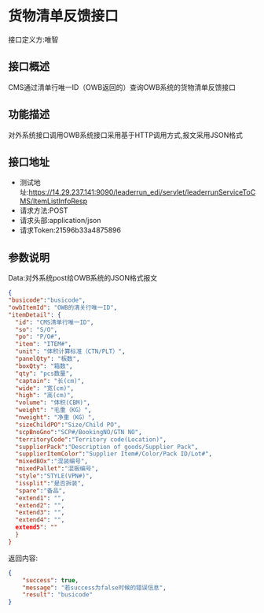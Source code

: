 # 货物清单反馈接口

接口定义方:唯智

## 接口概述

  CMS通过清单行唯一ID（OWB返回的）查询OWB系统的货物清单反馈接口
  
## 功能描述

  对外系统接口调用OWB系统接口采用基于HTTP调用方式,报文采用JSON格式

## 接口地址  
  
  * 测试地址:https://14.29.237.141:9090/leaderrun_edi/servlet/leaderrunServiceToCMS/ItemListInfoResp
  * 请求方法:POST
  * 请求头部:application/json
  * 请求Token:21596b33a4875896
  
## 参数说明
  
  Data:对外系统post给OWB系统的JSON格式报文
  
  ```json
{
  "busicode":"busicode",
  "owbItemId": "OWB的清关行唯一ID",
  "itemDetail": {
	"id": "CMS清单行唯一ID",
	"so": "S/O",
	"po": "P/O#",
	"item": "ITEM#",
	"unit": "体积计算标准（CTN/PLT）",
	"panelQty": "板数",
	"boxQty": "箱数",
	"qty": "pcs数量",
	"captain": "长(cm)",
	"wide": "宽(cm)",
	"high": "高(cm)",
	"volume": "体积(CBM)",
	"weight": "毛重（KG）",
	"nweight": "净重（KG）",
	"sizeChildPO":"Size/Child PO",
	"scpBnoGno":"SCP#/BookingNO/GTN NO",
	"territoryCode":"Territory code(Location)",
	"supplierPack":"Description of goods/Supplier Pack",
	"supplierItemColor":"Supplier Item#/Color/Pack ID/Lot#",
	"mixedBOx":"混装编号",
	"mixedPallet":"混板编号",
	"style":"STYLE(VPN#)",
	"issplit":"是否拆装",
	"spare":"备品",
	"extend1": "",
	"extend2": "",
	"extend3": "",
	"extend4": "",
	extend5": ""
	}
}

```
  
返回内容:
```json
{
    "success": true,
    "message": "若success为false时候的错误信息",
    "result": "busicode"
}
```


